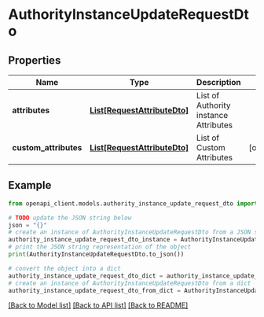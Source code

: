 # AuthorityInstanceUpdateRequestDto


## Properties

Name | Type | Description | Notes
------------ | ------------- | ------------- | -------------
**attributes** | [**List[RequestAttributeDto]**](RequestAttributeDto.md) | List of Authority instance Attributes | 
**custom_attributes** | [**List[RequestAttributeDto]**](RequestAttributeDto.md) | List of Custom Attributes | [optional] 

## Example

```python
from openapi_client.models.authority_instance_update_request_dto import AuthorityInstanceUpdateRequestDto

# TODO update the JSON string below
json = "{}"
# create an instance of AuthorityInstanceUpdateRequestDto from a JSON string
authority_instance_update_request_dto_instance = AuthorityInstanceUpdateRequestDto.from_json(json)
# print the JSON string representation of the object
print(AuthorityInstanceUpdateRequestDto.to_json())

# convert the object into a dict
authority_instance_update_request_dto_dict = authority_instance_update_request_dto_instance.to_dict()
# create an instance of AuthorityInstanceUpdateRequestDto from a dict
authority_instance_update_request_dto_from_dict = AuthorityInstanceUpdateRequestDto.from_dict(authority_instance_update_request_dto_dict)
```
[[Back to Model list]](../README.md#documentation-for-models) [[Back to API list]](../README.md#documentation-for-api-endpoints) [[Back to README]](../README.md)


